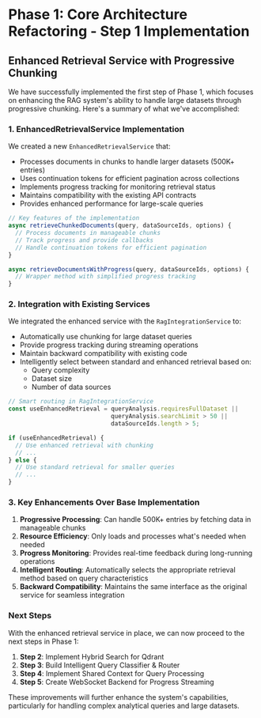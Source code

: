 # Phase 1: Core Architecture Refactoring - Step 1 Implementation

## Enhanced Retrieval Service with Progressive Chunking

We have successfully implemented the first step of Phase 1, which focuses on enhancing the RAG system's ability to handle large datasets through progressive chunking. Here's a summary of what we've accomplished:

### 1. EnhancedRetrievalService Implementation

We created a new `EnhancedRetrievalService` that:

- Processes documents in chunks to handle larger datasets (500K+ entries)
- Uses continuation tokens for efficient pagination across collections
- Implements progress tracking for monitoring retrieval status
- Maintains compatibility with the existing API contracts
- Provides enhanced performance for large-scale queries

```typescript
// Key features of the implementation
async retrieveChunkedDocuments(query, dataSourceIds, options) {
  // Process documents in manageable chunks
  // Track progress and provide callbacks
  // Handle continuation tokens for efficient pagination
}

async retrieveDocumentsWithProgress(query, dataSourceIds, options) {
  // Wrapper method with simplified progress tracking
}
```

### 2. Integration with Existing Services

We integrated the enhanced service with the `RagIntegrationService` to:

- Automatically use chunking for large dataset queries
- Provide progress tracking during streaming operations
- Maintain backward compatibility with existing code
- Intelligently select between standard and enhanced retrieval based on:
  - Query complexity
  - Dataset size
  - Number of data sources

```typescript
// Smart routing in RagIntegrationService
const useEnhancedRetrieval = queryAnalysis.requiresFullDataset || 
                             queryAnalysis.searchLimit > 50 || 
                             dataSourceIds.length > 5;

if (useEnhancedRetrieval) {
  // Use enhanced retrieval with chunking
  // ...
} else {
  // Use standard retrieval for smaller queries
  // ...
}
```

### 3. Key Enhancements Over Base Implementation

1. **Progressive Processing**: Can handle 500K+ entries by fetching data in manageable chunks
2. **Resource Efficiency**: Only loads and processes what's needed when needed
3. **Progress Monitoring**: Provides real-time feedback during long-running operations
4. **Intelligent Routing**: Automatically selects the appropriate retrieval method based on query characteristics
5. **Backward Compatibility**: Maintains the same interface as the original service for seamless integration

### Next Steps

With the enhanced retrieval service in place, we can now proceed to the next steps in Phase 1:

1. **Step 2**: Implement Hybrid Search for Qdrant
2. **Step 3**: Build Intelligent Query Classifier & Router
3. **Step 4**: Implement Shared Context for Query Processing
4. **Step 5**: Create WebSocket Backend for Progress Streaming

These improvements will further enhance the system's capabilities, particularly for handling complex analytical queries and large datasets. 